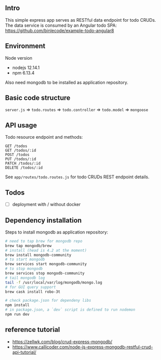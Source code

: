 
## Intro

This simple express app serves as RESTful data endpoint for todo CRUDs.
The data service is consumed by an Angular todo SPA: https://github.com/binlecode/example-todo-angular8

## Environment

Node version
- nodejs 12.14.1
- npm 6.13.4

Also need mongodb to be installed as application repository.

## Basic code structure

`server.js` => `todo.routes` => `todo.controller` => `todo.model` => `mongoose`

## API usage

Todo resource endpoint and methods:
```
GET /todos
GET /todos/:id
POST /todos
PUT /todos/:id
PATCH /todos/:id
DELETE /todos/:id
```

See `app/routes/todo.routes.js` for todo CRUDs REST endpoint details.

## Todos

- [ ] deployment with / without docker

## Dependency installation

Steps to install mongodb as application repository:

```bash
# need to tap brew for mongodb repo
brew tap mongodb/brew
# install (head is 4.2 at the moment)
brew install mongodb-community
# to start mongodb
brew services start mongodb-community
# to stop mongodb
brew services stop mongodb-community
# tail mongodb log
tail -f /usr/local/var/log/mongodb/mongo.log
# for GUI query support
brew cask install robo-3t
```

```bash
# check package.json for dependeny libs
npm install 
# in package.json, a `dev` script is defined to run nodemon
npm run dev
```


## reference tutorial
- https://zellwk.com/blog/crud-express-mongodb/
- https://www.callicoder.com/node-js-express-mongodb-restful-crud-api-tutorial/





